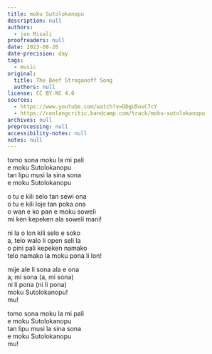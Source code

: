 ```yaml
---
title: moku Sutolokanopu
description: null
authors:
  - jan Misali
proofreaders: null
date: 2023-08-26
date-precision: day
tags:
  - music
original:
  title: The Beef Stroganoff Song
  authors: null
license: CC BY-NC 4.0
sources:
  - https://www.youtube.com/watch?v=DDgU5ovC7cY
  - https://conlangcritic.bandcamp.com/track/moku-sutolokanopu
archives: null
preprocessing: null
accessibility-notes: null
notes: null
---
```


tomo sona moku la mi pali  
e moku Sutolokanopu  
tan lipu musi la sina sona  
e moku Sutolokanopu

o tu e kili selo tan sewi ona  
o tu e kili loje tan poka ona  
o wan e ko pan e moku soweli  
mi ken kepeken ala soweli mani!

ni la o lon kili selo e soko  
a, telo walo li open seli la  
o pini pali kepeken namako  
telo namako la moku pona li lon!

mije ale li sona ala e ona  
a, mi sona (a, mi sona)  
ni li pona (ni li pona)  
moku Sutolokanopu!  
mu!

tomo sona moku la mi pali  
e moku Sutolokanopu  
tan lipu musi la sina sona  
e moku Sutolokanopu  
mu!
